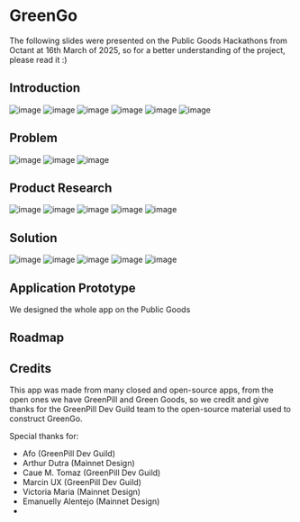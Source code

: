 # GreenGo

The following slides were presented on the Public Goods Hackathons from Octant at 16th March of 2025, so for a better understanding of the project, please read it :)

## Introduction

![image](https://github.com/user-attachments/assets/610b7e1b-8189-4036-9304-370dede94698)
![image](https://github.com/user-attachments/assets/f32fa5c8-2380-422d-bf72-280eb1331e74)
![image](https://github.com/user-attachments/assets/925a808b-a138-43dd-bb6e-f9ad420dabd5)
![image](https://github.com/user-attachments/assets/bcba12fb-23c4-4074-9409-6600c8170bc9)
![image](https://github.com/user-attachments/assets/d7bdee79-45ad-484a-a0b2-da786b5e9796)
![image](https://github.com/user-attachments/assets/48040651-1149-40fa-888b-3943d82e2767)


## Problem

![image](https://github.com/user-attachments/assets/843dd14f-473e-4515-9576-76ceed54258c)
![image](https://github.com/user-attachments/assets/dcd29fb4-2077-4ce5-b1f4-6dafef03f597)
![image](https://github.com/user-attachments/assets/f9cc0c7e-a380-4574-80cd-3ea6fdd1bf53)

## Product Research

![image](https://github.com/user-attachments/assets/ef6e6351-d0d5-42b4-a558-5844b1162e64)
![image](https://github.com/user-attachments/assets/b9bc87e3-0282-4266-996b-8c95bbe748bf)
![image](https://github.com/user-attachments/assets/f3de2bcd-0026-4c99-ae28-b2d365f41b2e)
![image](https://github.com/user-attachments/assets/9a003bc4-4984-460e-af8d-7d2b5e8feebd)
![image](https://github.com/user-attachments/assets/e7fdc414-9862-4057-a30b-5338261bdcdc)

## Solution

![image](https://github.com/user-attachments/assets/6248b972-82fd-4d7b-ba39-4e5c83d0b222)
![image](https://github.com/user-attachments/assets/24ed3bff-321e-45bc-ac98-45da3cd4c999)
![image](https://github.com/user-attachments/assets/24511da6-48eb-4c5d-b65a-ccf1c06a9900)
![image](https://github.com/user-attachments/assets/bda67a77-f6ca-43be-be6c-da1cce088904)
![image](https://github.com/user-attachments/assets/f30c78ac-b411-48fa-b0d4-a6c293e74064)

## Application Prototype

We designed the whole app on the Public Goods

## Roadmap



## Credits

This app was made from many closed and open-source apps, from the open ones we have GreenPill and Green Goods, so we credit and give thanks for the GreenPill Dev Guild team to the open-source material used to construct GreenGo.

Special thanks for:

- Afo (GreenPill Dev Guild)
- Arthur Dutra (Mainnet Design)
- Caue M. Tomaz (GreenPill Dev Guild)
- Marcin UX (GreenPill Dev Guild)
- Victoria Maria (Mainnet Design)
- Emanuelly Alentejo (Mainnet Design)
- 


